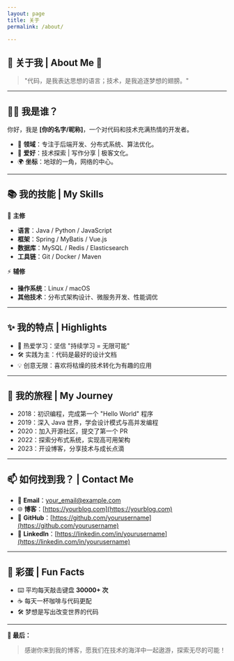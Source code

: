 ```yaml
---
layout: page
title: 关于
permalink: /about/

---
```


## 🎉 关于我 | About Me 🎉

> "代码，是我表达思想的语言；技术，是我追逐梦想的翅膀。"

---

## 👨‍💻 我是谁？
你好，我是 **[你的名字/昵称]**，一个对代码和技术充满热情的开发者。
- 🔭 **领域**：专注于后端开发、分布式系统、算法优化。
- 🌟 **爱好**：技术探索 \| 写作分享 \| 极客文化。
- 🌍 **坐标**：地球的一角，网络的中心。

---

## 📚 我的技能 | My Skills
🚀 **主修**  
- **语言**：Java / Python / JavaScript  
- **框架**：Spring / MyBatis / Vue.js  
- **数据库**：MySQL / Redis / Elasticsearch  
- **工具链**：Git / Docker / Maven  

⚡ **辅修**  
- **操作系统**：Linux / macOS  
- **其他技术**：分布式架构设计、微服务开发、性能调优  

---

## ✨ 我的特点 | Highlights
- 🌱 热爱学习：坚信 "持续学习 = 无限可能"  
- 🛠️ 实践为主：代码是最好的设计文档  
- 💡 创意无限：喜欢将枯燥的技术转化为有趣的应用  

---

## 🚀 我的旅程 | My Journey
- 2018：初识编程，完成第一个 "Hello World" 程序  
- 2019：深入 Java 世界，学会设计模式与高并发编程  
- 2020：加入开源社区，提交了第一个 PR  
- 2022：探索分布式系统，实现高可用架构  
- 2023：开设博客，分享技术与成长点滴  

---

## 📫 如何找到我？ | Contact Me
- 📧 **Email**：[your_email@example.com](mailto:your_email@example.com)  
- 🌐 **博客**：[https://yourblog.com](https://yourblog.com)  
- 🐙 **GitHub**：[https://github.com/yourusername](https://github.com/yourusername)  
- 💼 **LinkedIn**：[https://linkedin.com/in/yourusername](https://linkedin.com/in/yourusername)  

---

## 🎨 彩蛋 | Fun Facts
- ⌨️ 平均每天敲击键盘 **30000+ 次**  
- ☕ 每天一杯咖啡与代码更配  
- 🛠️ 梦想是写出改变世界的代码  

---

**💬 最后：**  

> 感谢你来到我的博客，愿我们在技术的海洋中一起遨游，探索无尽的可能！
